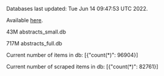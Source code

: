 Databases last updated: Tue Jun 14 09:47:53 UTC 2022. 

Available [here](https://github.com/cbeauhilton/ash-db/releases).


43M	abstracts_small.db

717M	abstracts_full.db

Current number of items in db:
[{"count(*)": 96904}]

Current number of scraped items in db:
[{"count(*)": 82761}]
